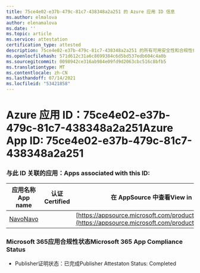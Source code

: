 ```yaml
---
title: 75ce4e02-e37b-479c-81c7-438348a2a251 的 Azure 应用 ID 信息
ms.author: elmalova
author: elenamalova
ms.date: ''
ms.topic: article
ms.service: attestation
certification_type: attested
description: 75ce4e02-e37b-479c-81c7-438348a2a251 的所有可用安全性和合规性信息。
ms.openlocfilehash: 571d612c31a6c8699384c6d5bd537edb604c4a0b
ms.sourcegitcommit: 0098942ce316ab984e09fd9d2063cbc516c8bfb5
ms.translationtype: MT
ms.contentlocale: zh-CN
ms.lasthandoff: 07/14/2021
ms.locfileid: "53421858"
---
```

# <a name="azure-app-id-75ce4e02-e37b-479c-81c7-438348a2a251"></a><span data-ttu-id="36706-103">Azure 应用 ID：75ce4e02-e37b-479c-81c7-438348a2a251</span><span class="sxs-lookup"><span data-stu-id="36706-103">Azure App ID: 75ce4e02-e37b-479c-81c7-438348a2a251</span></span>


### <a name="apps-associated-with-this-id"></a><span data-ttu-id="36706-104">与此 ID 关联的应用：</span><span class="sxs-lookup"><span data-stu-id="36706-104">Apps associated with this ID:</span></span>
| <span data-ttu-id="36706-105">**应用名称**</span><span class="sxs-lookup"><span data-stu-id="36706-105">**App name**</span></span> | <span data-ttu-id="36706-106">**认证**</span><span class="sxs-lookup"><span data-stu-id="36706-106">**Certified**</span></span> | <span data-ttu-id="36706-107">**在 AppSource 中查看**</span><span class="sxs-lookup"><span data-stu-id="36706-107">**View in AppSource**</span></span> |
|-|-|-|
| [<span data-ttu-id="36706-108">Navo</span><span class="sxs-lookup"><span data-stu-id="36706-108">Navo</span></span>](https://docs.microsoft.com/en-us/microsoft-365-app-certification/forward/WA200001047) |  | [https://appsource.microsoft.com/product/office/WA200001047](https://appsource.microsoft.com/product/office/WA200001047) |

### <a name="microsoft-365-app-compliance-status"></a><span data-ttu-id="36706-109">Microsoft 365应用合规性状态</span><span class="sxs-lookup"><span data-stu-id="36706-109">Microsoft 365 App Compliance Status</span></span>
- <span data-ttu-id="36706-110">Publisher证明状态：已完成</span><span class="sxs-lookup"><span data-stu-id="36706-110">Publisher Attestaton Status: Completed</span></span>
